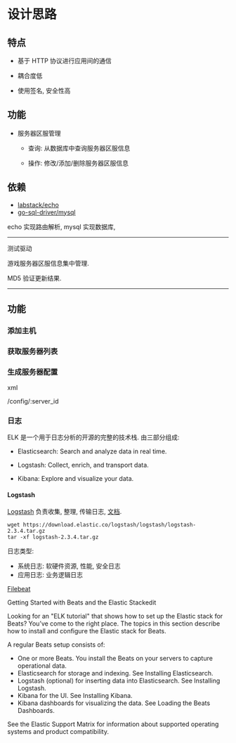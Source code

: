 # 设计思路

## 特点

* 基于 HTTP 协议进行应用间的通信

* 耦合度低

* 使用签名, 安全性高

## 功能

* 服务器区服管理

  - 查询: 从数据库中查询服务器区服信息 

  - 操作: 修改/添加/删除服务器区服信息

## 依赖

* [labstack/echo](https://github.com/labstack/echo)
* [go-sql-driver/mysql](https://github.com/go-sql-driver/mysql)

echo 实现路由解析, mysql 实现数据库, 


----

测试驱动

游戏服务器区服信息集中管理.

MD5 验证更新结果.

----
## 功能

### 添加主机

### 获取服务器列表

### 生成服务器配置

xml

/config/:server_id

### 日志

ELK 是一个用于日志分析的开源的完整的技术栈. 由三部分组成:

* Elasticsearch: Search and analyze data in real time.

* Logstash: Collect, enrich, and transport data.

* Kibana: Explore and visualize your data.

#### Logstash

[Logstash](https://download.elastic.co/logstash/logstash/logstash-2.3.4.tar.gz) 负责收集, 整理, 传输日志, [文档](https://www.elastic.co/guide/en/logstash/current/index.html).

    wget https://download.elastic.co/logstash/logstash/logstash-2.3.4.tar.gz
    tar -xf logstash-2.3.4.tar.gz

日志类型:

* 系统日志: 软硬件资源, 性能, 安全日志
* 应用日志: 业务逻辑日志

[Filebeat](https://github.com/elastic/beats/tree/master/filebeat)


Getting Started with Beats and the Elastic Stackedit

Looking for an "ELK tutorial" that shows how to set up the Elastic stack for Beats? You’ve come to the right place. The topics in this section describe how to install and configure the Elastic stack for Beats.

A regular Beats setup consists of:

* One or more Beats. You install the Beats on your servers to capture operational data.
* Elasticsearch for storage and indexing. See Installing Elasticsearch.
* Logstash (optional) for inserting data into Elasticsearch. See Installing Logstash.
* Kibana for the UI. See Installing Kibana.
* Kibana dashboards for visualizing the data. See Loading the Beats Dashboards.

See the Elastic Support Matrix for information about supported operating systems and product compatibility.

